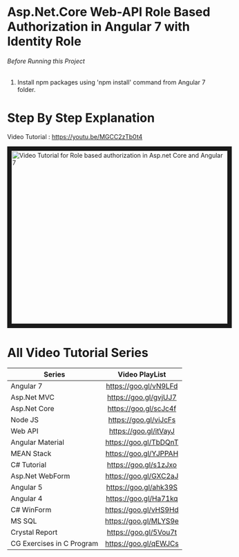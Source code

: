 # Asp.Net.Core Web-API Role Based Authorization in Angular 7 with Identity Role


###### Before Running this Project
 1. Install npm packages using 'npm install' command from Angular 7 folder.
 

 # Step By Step Explanation

 Video Tutorial : https://youtu.be/MGCC2zTb0t4
 
 <a href="http://www.youtube.com/watch?feature=player_embedded&v=MGCC2zTb0t4
" target="_blank"><img src="http://img.youtube.com/vi/MGCC2zTb0t4/0.jpg" 
alt="Video Tutorial for Role based authorization in Asp.net Core and Angular 7" width="500" height="400" border="10" /></a>

# All Video Tutorial Series
| Series        | Video PlayList          |
| ------------- |:-------------:|
| Angular 7|https://goo.gl/vN9LFd  |
| Asp.Net MVC|https://goo.gl/gvjUJ7  |
| Asp.Net Core|https://goo.gl/scJc4f  |
| Node JS|https://goo.gl/viJcFs  |
| Web API|https://goo.gl/itVayJ  |
| Angular Material|https://goo.gl/TbDQnT  |
| MEAN Stack|https://goo.gl/YJPPAH  |
| C# Tutorial|https://goo.gl/s1zJxo  |
| Asp.Net WebForm|https://goo.gl/GXC2aJ  |
| Angular 5|https://goo.gl/ahk39S  |
| Angular 4|https://goo.gl/Ha71kq  |
| C# WinForm|https://goo.gl/vHS9Hd  |
| MS SQL|https://goo.gl/MLYS9e  |
| Crystal Report|https://goo.gl/5Vou7t  |
| CG Exercises in C Program|https://goo.gl/qEWJCs  |
